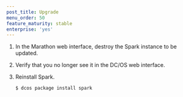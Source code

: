 ```yaml
---
post_title: Upgrade
menu_order: 50
feature_maturity: stable
enterprise: 'yes'
---
```


1.  In the Marathon web interface, destroy the Spark instance to be
updated.
1.  Verify that you no longer see it in the DC/OS web interface.
1.  Reinstall Spark.

        $ dcos package install spark
